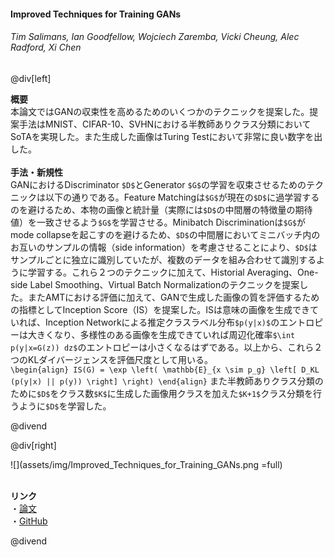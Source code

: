 #### Improved Techniques for Training GANs
###### Tim Salimans, Ian Goodfellow, Wojciech Zaremba, Vicki Cheung, Alec Radford, Xi Chen

@div[left]

__概要__<br>
本論文ではGANの収束性を高めるためのいくつかのテクニックを提案した。提案手法はMNIST、CIFAR-10、SVHNにおける半教師ありクラス分類においてSoTAを実現した。また生成した画像はTuring Testにおいて非常に良い数字を出した。<br>
<br>
__手法・新規性__<br>
GANにおけるDiscriminator `$D$`とGenerator `$G$`の学習を収束させるためのテクニックは以下の通りである。Feature Matchingは`$G$`が現在の`$D$`に過学習するのを避けるため、本物の画像と統計量（実際には`$D$`の中間層の特徴量の期待値）を一致させるよう`$G$`を学習させる。Minibatch Discriminationは`$G$`がmode collapseを起こすのを避けるため、`$D$`の中間層においてミニバッチ内のお互いのサンプルの情報（side information）を考慮させることにより、`$D$`はサンプルごとに独立に識別していたが、複数のデータを組み合わせて識別するように学習する。これら２つのテクニックに加えて、Historial Averaging、One-side Label Smoothing、Virtual Batch Normalizationのテクニックを提案した。またAMTにおける評価に加えて、GANで生成した画像の質を評価するための指標としてInception Score（IS）を提案した。ISは意味の画像を生成できていれば、Inception Networkによる推定クラスラベル分布`$p(y|x)$`のエントロピーは大きくなり、多様性のある画像を生成できていれば周辺化確率`$\int p(y|x=G(z)) dz$`のエントロピーは小さくなるはずである。以上から、これら２つのKLダイバージェンスを評価尺度として用いる。<br>
`\begin{align} IS(G) = \exp \left( \mathbb{E}_{x \sim p_g} \left[ D_KL (p(y|x) || p(y)) \right] \right) \end{align}`
また半教師ありクラス分類のために`$D$`をクラス数`$K$`に生成した画像用クラスを加えた`$K+1$`クラス分類を行うように`$D$`を学習した。

@divend

@div[right]

![](assets/img/Improved_Techniques_for_Training_GANs.png =full)<br>
<br>

__リンク__<br>
・[論文](https://papers.nips.cc/paper/6125-improved-techniques-for-training-gans.pdf)<br>
・[GitHub](https://papers.nips.cc/paper/6125-improved-techniques-for-training-gans.pdf)<br>

@divend